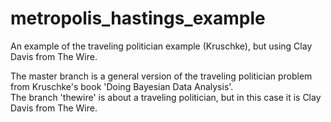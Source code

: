 # metropolis_hastings_example
An example of the traveling politician example (Kruschke), but using Clay Davis from The Wire.

The master branch is a general version of the traveling politician problem from Kruschke's book 'Doing Bayesian Data Analysis'.  
The branch 'thewire' is about a traveling politician, but in this case it is Clay Davis from The Wire. 
